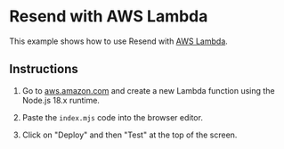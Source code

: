 # Resend with AWS Lambda

This example shows how to use Resend with [AWS Lambda](https://aws.amazon.com/lambda).

## Instructions

1. Go to [aws.amazon.com](https://aws.amazon.com) and create a new Lambda function using the Node.js 18.x runtime.

2. Paste the `index.mjs` code into the browser editor.

3. Click on "Deploy" and then "Test" at the top of the screen.